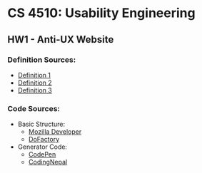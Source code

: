 # CS 4510: Usability Engineering
## HW1 - Anti-UX Website

### Definition Sources:
* [Definition 1](https://www.passcamp.com/blog/the-complete-guide-to-password-generators-what-they-are-and-why-you-need-one/)
* [Definition 2](https://www.techopedia.com/definition/31414/password-generator)
* [Definition 3](https://www.keepersecurity.com/blog/2022/11/30/why-you-should-use-a-random-password-generator/#:~:text=A%20password%20generator%20is%20a,them%20in%20a%20digital%20vault)

### Code Sources:
* Basic Structure: 
  * [Mozilla Developer](https://developer.mozilla.org/en-US/docs/Learn/HTML/Introduction_to_HTML/Document_and_website_structure)
  * [DoFactory](https://www.dofactory.com/html/header/style#:~:text=The%20style%20attribute%20specifies%20the,or%20an%20external%20CSS%20file)
* Generator Code:
  * [CodePen](https://codepen.io/dev_loop/pen/vYYxvbz)
  * [CodingNepal](https://www.codingnepalweb.com/password-generator-javascript/)